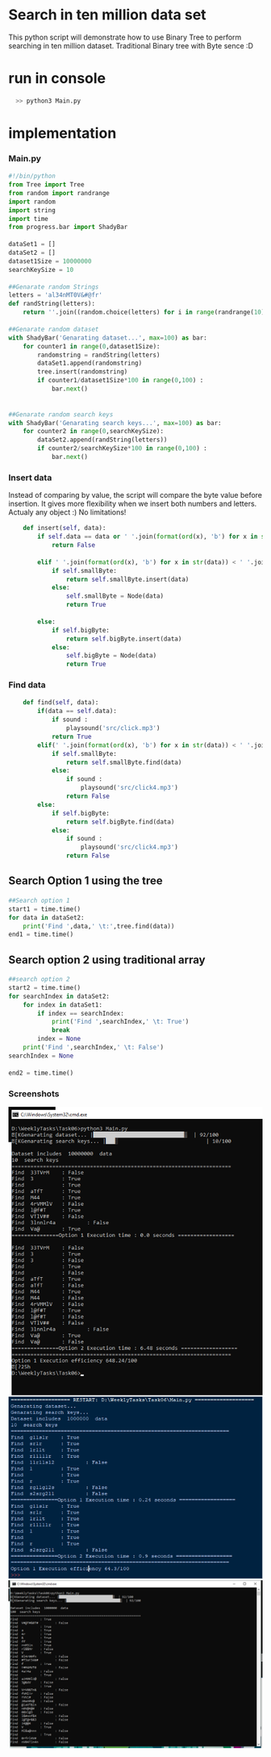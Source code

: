 # Search in ten million data set
This python script will demonstrate how to use Binary Tree to perform searching in ten million dataset. Traditional Binary tree with Byte sence :D

# run in console

```Python
  >> python3 Main.py
```

# implementation

### Main.py
```Python
#!/bin/python
from Tree import Tree
from random import randrange
import random
import string
import time
from progress.bar import ShadyBar

dataSet1 = []
dataSet2 = []
dataset1Size = 10000000
searchKeySize = 10

##Genarate random Strings
letters = 'al34nMT0V&#@fr'
def randString(letters):
    return ''.join((random.choice(letters) for i in range(randrange(10))))
    
##Genarate random dataset  
with ShadyBar('Genarating dataset...', max=100) as bar:
    for counter1 in range(0,dataset1Size):
        randomstring = randString(letters)
        dataSet1.append(randomstring)
        tree.insert(randomstring)
        if counter1/dataset1Size*100 in range(0,100) :
            bar.next()


##Genarate random search keys
with ShadyBar('Genarating search keys...', max=100) as bar:
    for counter2 in range(0,searchKeySize):
        dataSet2.append(randString(letters))
        if counter2/searchKeySize*100 in range(0,100) :
            bar.next()   
```
### Insert data
Instead of comparing by value, the script will compare the byte value before insertion. It gives more flexibility when we insert both numbers and letters. Actualy any object :) No limitations!
```Python
    def insert(self, data):
        if self.data == data or ' '.join(format(ord(x), 'b') for x in str(self.data)) == ' '.join(format(ord(x), 'b') for x in str(data)):
            return False
        
        elif ' '.join(format(ord(x), 'b') for x in str(data)) < ' '.join(format(ord(x), 'b') for x in str(self.data)):
            if self.smallByte:
                return self.smallByte.insert(data)
            else:
                self.smallByte = Node(data)
                return True

        else:
            if self.bigByte:
                return self.bigByte.insert(data)
            else:
                self.bigByte = Node(data)
                return True
```

### Find data
```Python
    def find(self, data):
        if(data == self.data):
            if sound :
                playsound('src/click.mp3')
            return True
        elif(' '.join(format(ord(x), 'b') for x in str(data)) < ' '.join(format(ord(x), 'b') for x in str(self.data))):
            if self.smallByte:
                return self.smallByte.find(data)
            else:
                if sound :
                    playsound('src/click4.mp3')
                return False
        else:
            if self.bigByte:
                return self.bigByte.find(data)
            else:
                if sound :
                    playsound('src/click4.mp3')
                return False
```

## Search Option 1 using the tree

```Python
##Search option 1
start1 = time.time()
for data in dataSet2:
    print('Find ',data,' \t:',tree.find(data))
end1 = time.time()
```

## Search option 2 using traditional array
```Python
##search option 2
start2 = time.time()
for searchIndex in dataSet2:
    for index in dataSet1:
        if index == searchIndex:
            print('Find ',searchIndex,' \t: True')
            break
        index = None
    print('Find ',searchIndex,' \t: False')
searchIndex = None

end2 = time.time()
```

### Screenshots
![Ten Million Data set](https://github.com/asirihewage/search-in-ten-million-data-set/blob/master/screenshots/10%20million%20data.png)
![IDLE](https://github.com/asirihewage/search-in-ten-million-data-set/blob/master/screenshots/pythonIDLE.png)
![CMD](https://github.com/asirihewage/search-in-ten-million-data-set/blob/master/screenshots/CMD.png)
